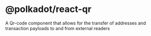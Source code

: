# @polkadot/react-qr

A Qr-code component that allows for the transfer of addresses and transaction payloads to and from external readers
